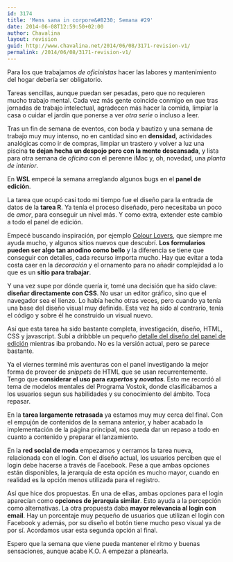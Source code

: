 ```yaml
---
id: 3174
title: 'Mens sana in corpore&#8230; Semana #29'
date: 2014-06-08T12:59:50+02:00
author: Chavalina
layout: revision
guid: http://www.chavalina.net/2014/06/08/3171-revision-v1/
permalink: /2014/06/08/3171-revision-v1/
---
```

Para los que trabajamos _de oficinistas_ hacer las labores y mantenimiento del hogar debería ser obligatorio.



Tareas sencillas, aunque puedan ser pesadas, pero que no requieren mucho trabajo mental. Cada vez más gente coincide conmigo en que tras jornadas de trabajo intelectual, agradecen más hacer la comida, limpiar la casa o cuidar el jardín que ponerse a ver _otra serie_ o incluso a leer.

Tras un fin de semana de eventos, con boda y bautizo y una semana de trabajo muy muy intenso, no en cantidad sino en **densidad**, actividades analógicas como ir de compras, limpiar un trastero y volver a luz una piscina **te dejan hecha un despojo pero con la mente descansada**, y lista para otra semana de _oficina_ con el perenne iMac y, oh, novedad, una _planta de interior_.

En **WSL** empecé la semana arreglando algunos bugs en el **panel de edición**. 

La tarea que ocupó casi todo mi tiempo fue el diseño para la entrada de datos de la **tarea R**. Ya tenía el proceso diseñado, pero necesitaba un poco de _amor_, para conseguir un nivel más. Y como extra, extender este cambio a todo el panel de edición.

Empecé buscando inspiración, por ejemplo [Colour Lovers](http://www.colourlovers.com/), que siempre me ayuda mucho, y algunos sitios nuevos que descubrí. **Los formularios pueden ser algo tan anodino como bello** y la diferencia se tiene que conseguir con detalles, cada recurso importa mucho. Hay que evitar a toda costa caer en la _decoración_ y el ornamento para no añadir complejidad a lo que es un **sitio para trabajar**.

Y una vez supe por dónde quería ir, tomé una decisión que ha sido clave: **diseñar directamente con CSS**. No usar un editor gráfico, sino que el navegador sea el lienzo. Lo había hecho otras veces, pero cuando ya tenía una base del diseño visual muy definida. Esta vez ha sido al contrario, tenía el código y sobre él he construido un visual nuevo. 

Así que esta tarea ha sido bastante completa, investigación, diseño, HTML, CSS y javascript. Subí a dribbble un pequeño [detalle del diseño del panel de edición](https://dribbble.com/shots/1582805-Intranet-Ui-Rebound) mientras iba probando. No es la versión actual, pero se parece bastante.

Ya el viernes terminé mis aventuras con el panel investigando la mejor forma de proveer de _snippets_ de HTML que se usan recurrentemente. Tengo que **considerar el uso para _expertos_ y _novatos_**. Esto me recordó al tema de modelos mentales del Programa Vostok, donde clasificábamos a los usuarios segun sus habilidades y su conocimiento del ámbito. Toca repasar.

En la **tarea largamente retrasada** ya estamos muy muy cerca del final. Con el empujón de contenidos de la semana anterior, y haber acabado la implementación de la página principal, nos queda dar un repaso a todo en cuanto a contenido y preparar el lanzamiento.

En la **red social de moda** empezamos y cerramos la tarea nueva, relacionada con el login. Con el diseño actual, los usuarios perciben que el login debe hacerse a través de Facebook. Pese a que ambas opciones están disponibles, la jerarquía de esta opción es mucho mayor, cuando en realidad es la opción menos utilizada para el registro.

Así que hice dos propuestas. En una de ellas, ambas opciones para el login aparecían como **opciones de jerarquía similar**. Esto ayuda a la percepción como alternativas. La otra propuesta daba **mayor relevancia al login con email**. Hay un porcentaje muy pequeño de usuarios que utilizan el login con Facebook y además, por su diseño el botón tiene mucho peso visual ya de por sí. Acordamos usar esta segunda opción al final.

Espero que la semana que viene pueda mantener el ritmo y buenas sensaciones, aunque acabe K.O. A empezar a planearla.